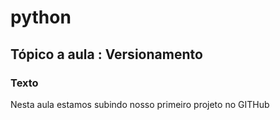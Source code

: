 # python

## Tópico a aula : Versionamento

### Texto

Nesta aula estamos subindo nosso primeiro projeto no GITHub